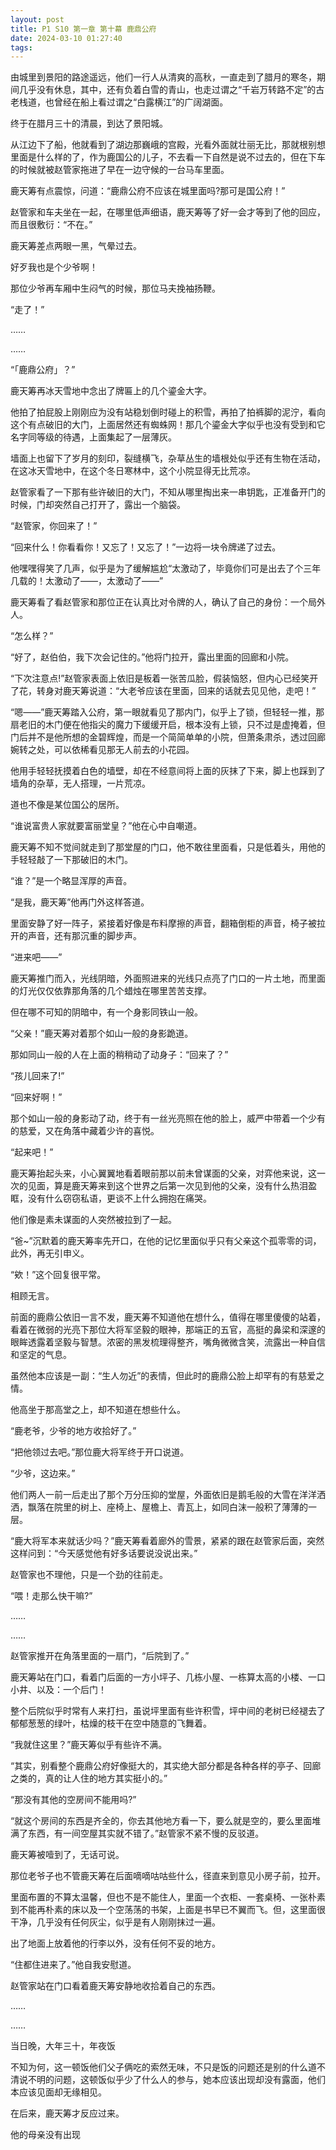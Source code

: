```yaml
---
layout: post
title: P1 S10 第一章 第十幕 鹿鼎公府
date: 2024-03-10 01:27:40
tags:
---
```

由城里到景阳的路途遥远，他们一行人从清爽的高秋，一直走到了腊月的寒冬，期间几乎没有休息，其中，还有负着白雪的青山，也走过谓之“千岩万转路不定”的古老栈道，也曾经在船上看过谓之“白露横江”的广阔湖面。

终于在腊月三十的清晨，到达了景阳城。

从江边下了船，他就看到了湖边那巍峨的宫殿，光看外面就壮丽无比，那就根别想里面是什么样的了，作为鹿国公的儿子，不去看一下自然是说不过去的，但在下车的时候就被赵管家拖进了早在一边守候的一台马车里面。

鹿天筹有点震惊，问道：“鹿鼎公府不应该在城里面吗?那可是国公府！”

赵管家和车夫坐在一起，在哪里低声细语，鹿天筹等了好一会才等到了他的回应，而且很敷衍：“不在。”

鹿天筹差点两眼一黑，气晕过去。

好歹我也是个少爷啊！

那位少爷再车厢中生闷气的时候，那位马夫挽袖扬鞭。

“走了！”

……

……

“「鹿鼎公府」？”

鹿天筹再冰天雪地中念出了牌匾上的几个鎏金大字。

他拍了拍屁股上刚刚应为没有站稳划倒时碰上的积雪，再拍了拍裤脚的泥泞，看向这个有点破旧的大门，上面居然还有蜘蛛网！那几个鎏金大字似乎也没有受到和它名字同等级的待遇，上面集起了一层薄灰。

墙面上也留下了岁月的刻印，裂缝横飞，杂草丛生的墙根处似乎还有生物在活动，在这冰天雪地中，在这个冬日寒林中，这个小院显得无比荒凉。

赵管家看了一下那有些许破旧的大门，不知从哪里掏出来一串钥匙，正准备开门的时候，门却突然自己打开了，露出一个脑袋。

“赵管家，你回来了！”

“回来什么！你看看你！又忘了！又忘了！”一边将一块令牌递了过去。

他嘿嘿得笑了几声，似乎是为了缓解尴尬“太激动了，毕竟你们可是出去了个三年几载的！太激动了——，太激动了——”

鹿天筹看了看赵管家和那位正在认真比对令牌的人，确认了自己的身份：一个局外人。

“怎么样？”

“好了，赵伯伯，我下次会记住的。”他将门拉开，露出里面的回廊和小院。

“下次注意点!”赵管家表面上依旧是板着一张苦瓜脸，假装恼怒，但内心已经笑开了花，转身对鹿天筹说道：“大老爷应该在里面，回来的话就去见见他，走吧！”

“嗯——”鹿天筹踏入公府，第一眼就看见了那内门，似乎上了锁，但轻轻一推，那扇老旧的木门便在他指尖的魔力下缓缓开启，根本没有上锁，只不过是虚掩着，但门后并不是他所想的金碧辉煌，而是一个简简单单的小院，但萧条肃杀，透过回廊婉转之处，可以依稀看见那无人前去的小花园。

他用手轻轻抚摸着白色的墙壁，却在不经意间将上面的灰抹了下来，脚上也踩到了墙角的杂草，无人搭理，一片荒凉。

道也不像是某位国公的居所。

“谁说富贵人家就要富丽堂皇？”他在心中自嘲道。

鹿天筹不知不觉间就走到了那堂屋的门口，他不敢往里面看，只是低着头，用他的手轻轻敲了一下那破旧的木门。

“谁？”是一个略显浑厚的声音。

“是我，鹿天筹”他再门外这样答道。

里面安静了好一阵子，紧接着好像是布料摩擦的声音，翻箱倒柜的声音，椅子被拉开的声音，还有那沉重的脚步声。

“进来吧——”

鹿天筹推门而入，光线阴暗，外面照进来的光线只点亮了门口的一片土地，而里面的灯光仅仅依靠那角落的几个蜡烛在哪里苦苦支撑。

但在哪不可知的阴暗中，有一个身影同铁山一般。

“父亲！”鹿天筹对着那个如山一般的身影跪道。

那如同山一般的人在上面的稍稍动了动身子：“回来了？”

“孩儿回来了!”

“回来好啊！”

那个如山一般的身影动了动，终于有一丝光亮照在他的脸上，威严中带着一个少有的慈爱，又在角落中藏着少许的喜悦。

“起来吧！”

鹿天筹抬起头来，小心翼翼地看着眼前那以前未曾谋面的父亲，对弈他来说，这一次的见面，算是鹿天筹来到这个世界之后第一次见到他的父亲，没有什么热泪盈眶，没有什么窃窃私语，更谈不上什么拥抱在痛哭。

他们像是素未谋面的人突然被拉到了一起。

“爸~”沉默着的鹿天筹率先开口，在他的记忆里面似乎只有父亲这个孤零零的词，此外，再无引申义。

“欸！”这个回复很平常。

相顾无言。

前面的鹿鼎公依旧一言不发，鹿天筹不知道他在想什么，值得在哪里傻傻的站着，看着在微弱的光亮下那位大将军坚毅的眼神，那端正的五官，高挺的鼻梁和深邃的眼眸透露着坚毅与智慧。浓密的黑发梳理得整齐，嘴角微微含笑，流露出一种自信和坚定的气息。

虽然他本应该是一副：“生人勿近”的表情，但此时的鹿鼎公脸上却罕有的有慈爱之情。

他高坐于那高堂之上，却不知道在想些什么。

“鹿老爷，少爷的地方收拾好了。”

“把他领过去吧。”那位鹿大将军终于开口说道。

“少爷，这边来。”

他们两人一前一后走出了那个万分压抑的堂屋，外面依旧是鹅毛般的大雪在洋洋洒洒，飘落在院里的树上、座椅上、屋檐上、青瓦上，如同白沫一般积了薄薄的一层。

“鹿大将军本来就话少吗？”鹿天筹看着廊外的雪景，紧紧的跟在赵管家后面，突然这样问到：“今天感觉他有好多话要说没说出来。”

赵管家也不理他，只是一个劲的往前走。

“喂！走那么快干嘛?”

……

……

赵管家推开在角落里面的一扇门，“后院到了。”

鹿天筹站在门口，看着门后面的一方小坪子、几栋小屋、一栋算太高的小楼、一口小井、以及：一个后门！

整个后院似乎时常有人来打扫，虽说坪里面有些许积雪，坪中间的老树已经褪去了郁郁葱葱的绿叶，枯燥的枝干在空中随意的飞舞着。

“我就住这里？”鹿天筹似乎有些许不满。

“其实，别看整个鹿鼎公府好像挺大的，其实绝大部分都是各种各样的亭子、回廊之类的，真的让人住的地方其实挺小的。”

“那没有其他的空房间不能用吗?”

“就这个房间的东西是齐全的，你去其他地方看一下，要么就是空的，要么里面堆满了东西，有一间空屋其实就不错了。”赵管家不紧不慢的反驳道。

鹿天筹被噎到了，无话可说。

那位老爷子也不管鹿天筹在后面嘀嘀咕咕些什么，径直来到意见小房子前，拉开。

里面布置的不算太温馨，但也不是不能住人，里面一个衣柜、一套桌椅、一张朴素到不能再朴素的床以及一个空荡荡的书架，上面是书早已不翼而飞。但，这里面很干净，几乎没有任何灰尘，似乎是有人刚刚抹过一遍。

出了地面上放着他的行李以外，没有任何不妥的地方。

“住都住进来了。”他自我安慰道。

赵管家站在门口看着鹿天筹安静地收拾着自己的东西。

……

……

当日晚，大年三十，年夜饭

不知为何，这一顿饭他们父子俩吃的索然无味，不只是饭的问题还是别的什么道不清说不明的问题，这顿饭似乎少了什么人的参与，她本应该出现却没有露面，他们本应该见面却无缘相见。

在后来，鹿天筹才反应过来。

他的母亲没有出现
